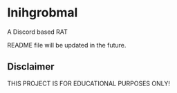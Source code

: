 # Inihgrobmal
A Discord based RAT

README file will be updated in the future.

## Disclaimer
THIS PROJECT IS FOR EDUCATIONAL PURPOSES ONLY!
